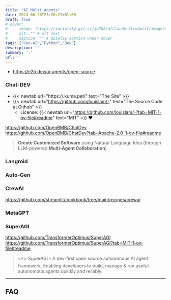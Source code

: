 ```yaml
---
title: "AI Multi Agents"
date: 2024-06-20T23:20:21+01:00
draft: true
# cover:
#     image: "https://socialify.git.ci/jw782cn/Claude-Streamlit/image?description=1&font=Inter&language=1&name=1&stargazers=1&theme=Auto"
#     alt: "" # alt text
#     caption: "" # display caption under cover
tags: ["Gen-AI","Python","Dev"]
description: ''
summary: '.'
url: ''
---
```


* https://e2b.dev/ai-agents/open-source

### Chat-DEV

* {{< newtab url="https://.kuma.pet/" text="The   Site" >}}
* {{< newtab url="https://github.com/louislam/-" text="The   Source Code at Github" >}}
    * License: {{< newtab url="https://github.com/louislam/-?tab=MIT-1-ov-file#readme" text="MIT" >}} ❤️


https://github.com/OpenBMB/ChatDev
https://github.com/OpenBMB/ChatDev?tab=Apache-2.0-1-ov-file#readme

>  **Create Customized Software** using Natural Language Idea (through LLM-powered **Multi-Agent Collaboration**) 

### Langroid

### Auto-Gen

### CrewAI

https://github.com/streamlit/cookbook/tree/main/recipes/crewai

### MetaGPT
 
###  SuperAGI

https://github.com/TransformerOptimus/SuperAGI
https://github.com/TransformerOptimus/SuperAGI?tab=MIT-1-ov-file#readme

>  <⚡️> SuperAGI - A dev-first open source autonomous AI agent framework. Enabling developers to build, manage & run useful autonomous agents quickly and reliably. 


---

## FAQ